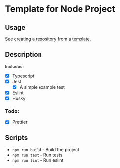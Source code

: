 # Template for Node Project

## Usage
See [creating a repository from a template.](https://docs.github.com/en/repositories/creating-and-managing-repositories/creating-a-repository-from-a-template) 

## Description

Includes:
- [x] Typescript
- [x] Jest
  - [x] A simple example test
- [x] Eslint
- [x] Husky

### Todo:
- [x] Prettier

## Scripts
- `npm run build` - Build the project
- `npm run test` - Run tests  
- `npm run lint` - Run eslint